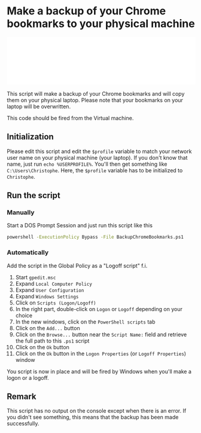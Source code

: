 <!-- markdownlint-disable MD025 -->
# Make a backup of your Chrome bookmarks to your physical machine

![Banner](./banner.svg)

This script will make a backup of your Chrome bookmarks and
will copy them on your physical laptop. Please note that your
bookmarks on your laptop will be overwritten.

This code should be fired from the Virtual machine.

## Initialization

Please edit this script and edit the `$profile` variable to match
your network user name on your physical machine (your laptop).
If you don't know that name, just run `echo %USERPROFILE%`. You'll
then get something like `C:\Users\Christophe`. Here, the
`$profile` variable has to be initialized to `Christophe`.

## Run the script

### Manually

Start a DOS Prompt Session and just run this script like this

```bash
powershell -ExecutionPolicy Bypass -File BackupChromeBookmarks.ps1
```

### Automatically

Add the script in the Global Policy as a "Logoff script" f.i.

1. Start `gpedit.msc`
2. Expand `Local Computer Policy`
3. Expand `User Configuration`
4. Expand `Windows Settings`
5. Click on `Scripts (Logon/Logoff)`
6. In the right part, double-click on `Logon` or `Logoff` depending on your choice
7. In the new windows, click on the `PowerShell scripts` tab
8. Click on the `Add...` button
9. Click on the `Browse...` button near the `Script Name:` field and retrieve the full path to this `.ps1` script
10. Click on the `Ok` button
11. Click on the `Ok` button in the `Logon Properties` (or `Logoff Properties`) window

You script is now in place and will be fired by Windows when you'll make a logon or a logoff.

## Remark

This script has no output on the console except when there is an error.
If you didn't see something, this means that the backup has been made successfully.
